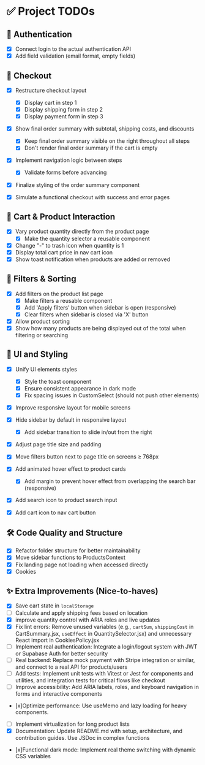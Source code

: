 # ✅ Project TODOs

## 🔐 Authentication
- [x] Connect login to the actual authentication API  
- [x] Add field validation (email format, empty fields)  

## 🛒 Checkout
- [x] Restructure checkout layout  
  - [x] Display cart in step 1  
  - [x] Display shipping form in step 2  
  - [x] Display payment form in step 3  
- [x] Show final order summary with subtotal, shipping costs, and discounts  
  - [x] Keep final order summary visible on the right throughout all steps  
  - [x] Don't render final order summary if the cart is empty 
- [x] Implement navigation logic between steps  
  - [x] Validate forms before advancing  
- [x] Finalize styling of the order summary component  
- [x] Simulate a functional checkout with success and error pages  


## 🛒 Cart & Product Interaction
- [x] Vary product quantity directly from the product page  
  - [x] Make the quantity selector a reusable component  
- [x] Change "-" to trash icon when quantity is 1  
- [x] Display total cart price in nav cart icon  
- [x] Show toast notification when products are added or removed  

## 🧩 Filters & Sorting
- [x] Add filters on the product list page  
  - [x] Make filters a reusable component 
  - [x] Add 'Apply filters' button when sidebar is open (responsive)
  - [x] Clear filters when sidebar is closed via 'X' button  
- [x] Allow product sorting  
- [x] Show how many products are being displayed out of the total when filtering or searching  

## 🎨 UI and Styling
- [x] Unify UI elements styles
  - [x] Style the toast component  
  - [x] Ensure consistent appearance in dark mode
  - [x] Fix spacing issues in CustomSelect (should not push other elements)  
- [x]  Improve responsive layout for mobile screens
  - [x] Hide sidebar by default in responsive layout
    - [x] Add sidebar transition to slide in/out from the right
  - [x] Adjust page title size and padding 
  - [x] Move filters button next to page title on screens ≥ 768px 
- [x] Add animated hover effect to product cards  
  - [x] Add margin to prevent hover effect from overlapping the search bar (responsive)
- [x] Add search icon to product search input  
- [x] Add cart icon to nav cart button  


## 🛠️ Code Quality and Structure
- [x]  Refactor folder structure for better maintainability  
- [x] Move sidebar functions to ProductsContext 
- [x] Fix landing page not loading when accessed directly
- [x]  Cookies

## ✨ Extra Improvements (Nice-to-haves)
- [x] Save cart state in `localStorage`
- [ ] Calculate and apply shipping fees based on location
- [x] improve quantity control with ARIA roles and live updates
- [x] Fix lint errors: Remove unused variables (e.g., `cartSum`, `shippingCost` in CartSummary.jsx, `useEffect` in QuantitySelector.jsx) and unnecessary React import in CookiesPolicy.jsx
- [ ] Implement real authentication: Integrate a login/logout system with JWT or Supabase Auth for better security
- [ ] Real backend: Replace mock payment with Stripe integration or similar, and connect to a real API for products/users
- [ ] Add tests: Implement unit tests with Vitest or Jest for components and utilities, and integration tests for critical flows like checkout
- [ ] Improve accessibility: Add ARIA labels, roles, and keyboard navigation in forms and interactive components
- [x]Optimize performance: Use useMemo and lazy loading for heavy components.
- [ ] Implement virtualization for long product lists
- [x] Documentation: Update README.md with setup, architecture, and contribution guides. Use JSDoc in complex functions
- [x]Functional dark mode: Implement real theme switching with dynamic CSS variables
